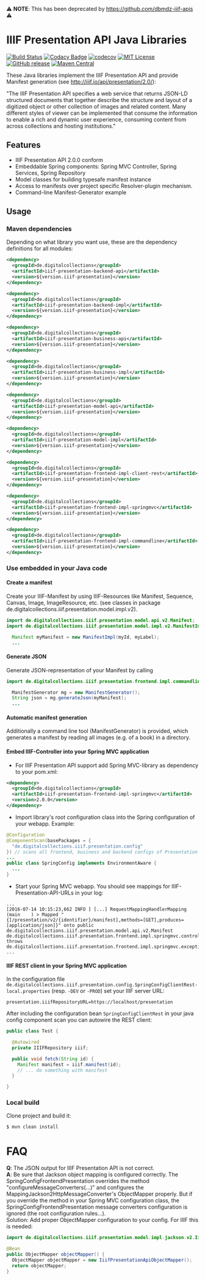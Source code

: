 :warning: **NOTE**: This has been deprecated by https://github.com/dbmdz-iiif-apis :warning:

# IIIF Presentation API Java Libraries

[![Build Status](https://travis-ci.org/dbmdz/iiif-presentation-api.svg?branch=next)](https://travis-ci.org/dbmdz/iiif-presentation-api)
[![Codacy Badge](https://api.codacy.com/project/badge/Grade/864f6c728d6f4e6fbddd24e5a517687c)](https://www.codacy.com/app/ralf-eichinger/iiif-presentation-api?utm_source=github.com&amp;utm_medium=referral&amp;utm_content=dbmdz/iiif-presentation-api&amp;utm_campaign=Badge_Grade)
[![codecov](https://codecov.io/gh/dbmdz/iiif-presentation-api/branch/master/graph/badge.svg)](https://codecov.io/gh/dbmdz/iiif-presentation-api)
[![MIT License](https://img.shields.io/badge/license-MIT-blue.svg)](LICENSE)
[![GitHub release](https://img.shields.io/github/release/dbmdz/iiif-presentation-api.svg?maxAge=2592000)](https://github.com/dbmdz/iiif-presentation-api/releases)
[![Maven Central](https://img.shields.io/maven-central/v/de.digitalcollections/iiif-presentation-api.svg?maxAge=2592000)](http://search.maven.org/#search%7Cga%7C1%7Ca%3A%22iiif-presentation-api%22)

These Java libraries implement the IIIF Presentation API and provide Manifest generation (see <a href="http://iiif.io/api/presentation/2.0/">http://iiif.io/api/presentation/2.0/</a>):

"The IIIF Presentation API specifies a web service that returns JSON-LD structured documents that together describe the structure and layout of a digitized object or other collection of images and related content. Many different styles of viewer can be implemented that consume the information to enable a rich and dynamic user experience, consuming content from across collections and hosting institutions."

## Features

- IIIF Presentation API 2.0.0 conform
- Embeddable Spring components: Spring MVC Controller, Spring Services, Spring Repository
- Model classes for building typesafe manifest instance
- Access to manifests over project specific Resolver-plugin mechanism.
- Command-line Manifest-Generator example

## Usage

### Maven dependencies

Depending on what library you want use, these are the dependency definitions for all modules:

```xml
<dependency>
  <groupId>de.digitalcollections</groupId>
  <artifactId>iiif-presentation-backend-api</artifactId>
  <version>${version.iiif-presentation}</version>
</dependency>

<dependency>
  <groupId>de.digitalcollections</groupId>
  <artifactId>iiif-presentation-backend-impl</artifactId>
  <version>${version.iiif-presentation}</version>
</dependency>

<dependency>
  <groupId>de.digitalcollections</groupId>
  <artifactId>iiif-presentation-business-api</artifactId>
  <version>${version.iiif-presentation}</version>
</dependency>

<dependency>
  <groupId>de.digitalcollections</groupId>
  <artifactId>iiif-presentation-business-impl</artifactId>
  <version>${version.iiif-presentation}</version>
</dependency>

<dependency>
  <groupId>de.digitalcollections</groupId>
  <artifactId>iiif-presentation-model-api</artifactId>
  <version>${version.iiif-presentation}</version>
</dependency>

<dependency>
  <groupId>de.digitalcollections</groupId>
  <artifactId>iiif-presentation-model-impl</artifactId>
  <version>${version.iiif-presentation}</version>
</dependency>

<dependency>
  <groupId>de.digitalcollections</groupId>
  <artifactId>iiif-presentation-frontend-impl-client-rest</artifactId>
  <version>${version.iiif-presentation}</version>
</dependency>

<dependency>
  <groupId>de.digitalcollections</groupId>
  <artifactId>iiif-presentation-frontend-impl-springmvc</artifactId>
  <version>${version.iiif-presentation}</version>
</dependency>

<dependency>
  <groupId>de.digitalcollections</groupId>
  <artifactId>iiif-presentation-frontend-impl-commandline</artifactId>
  <version>${version.iiif-presentation}</version>
</dependency>
```

### Use embedded in your Java code

#### Create a manifest

Create your IIIF-Manifest by using IIIF-Resources like Manifest, Sequence, Canvas, Image, ImageResource, etc.
(see classes in package de.digitalcollections.iiif.presentation.model.impl.v2).

```java
import de.digitalcollections.iiif.presentation.model.api.v2.Manifest;
import de.digitalcollections.iiif.presentation.model.impl.v2.ManifestImpl;

  Manifest myManifest = new ManifestImpl(myId, myLabel);
  ...
```

#### Generate JSON

Generate JSON-representation of your Manifest by calling

```java
import de.digitalcollections.iiif.presentation.frontend.impl.commandline.v2.ManifestGenerator;

  ManifestGenerator mg = new ManifestGenerator();
  String json = mg.generateJson(myManifest);
  ...
```

#### Automatic manifest generation

Additionally a command line tool (ManifestGenerator) is provided, which generates
a manifest by reading all images (e.g. of a book) in a directory.

#### Embed IIIF-Controller into your Spring MVC application

- For IIIF Presentation API support add Spring MVC-library as dependency to your pom.xml:

```xml
<dependency>
  <groupId>de.digitalcollections</groupId>
  <artifactId>iiif-presentation-frontend-impl-springmvc</artifactId>
  <version>2.0.0</version>
</dependency>
```

- Import library's root configuration class into the Spring configuration of your webapp. Example:

```java
@Configuration
@ComponentScan(basePackages = {
  "de.digitalcollections.iiif.presentation.config"
}) // scans all frontend, business and backend configs of Presentation API
...
public class SpringConfig implements EnvironmentAware {
  ...
}
```

- Start your Spring MVC webapp. You should see mappings for IIIF-Presentation-API-URLs in your log:

```
...
[2016-07-14 10:15:23,662 INFO ] [...] RequestMappingHandlerMapping (main    ) > Mapped "{[/presentation/v2/{identifier}/manifest],methods=[GET],produces=[application/json]}" onto public de.digitalcollections.iiif.presentation.model.api.v2.Manifest de.digitalcollections.iiif.presentation.frontend.impl.springmvc.controller.v2.IIIFPresentationApiController.getManifest(java.lang.String) throws de.digitalcollections.iiif.presentation.frontend.impl.springmvc.exception.NotFoundException
...
```

#### IIIF REST client in your Spring MVC application

In the configuration file `de.digitalcollections.iiif.presentation.config.SpringConfigClientRest-local.properties` (resp. `-DEV` or `-PROD`) set your IIIF server URL:

```
presentation.iiifRepositoryURL=https://localhost/presentation
```

After including the configuration bean `SpringConfigClientRest` in your java config component scan you can autowire the REST client:

```java
public class Test {

  @Autowired
  private IIIFRepository iiif;

  public void fetch(String id) {
    Manifest manifest = iiif.manifest(id);
    // ... do something with manifest
  }

}

```

### Local build

Clone project and build it:

```shell
$ mvn clean install
```

# FAQ
<b>Q</b>: The JSON output for IIIF Presentation API is not correct.<br/>
<b>A</b>: Be sure that Jackson object mapping is configured correctly. The SpringConfigFrontendPresentation overrides the method "configureMessageConverters(...)" and configures the MappingJackson2HttpMessageConverter's ObjectMapper properly. But if you override the method in your Spring MVC configuration class, the SpringConfigFrontendPresentation message converters configuration is ignored (the root configuration rules...).<br/>
Solution: Add proper ObjectMapper configuration to your config. For IIIF this is needed:

```java
import de.digitalcollections.iiif.presentation.model.impl.jackson.v2.IiifPresentationApiObjectMapper;

@Bean
public ObjectMapper objectMapper() {
  ObjectMapper objectMapper = new IiifPresentationApiObjectMapper();
  return objectMapper;
}
```
